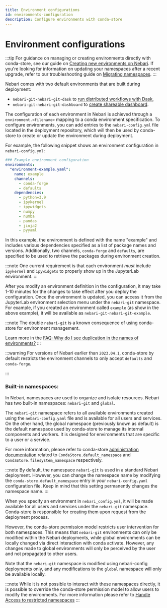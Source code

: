 ```yaml
---
title: Environment configurations
id: environments-configuration
description: Configure environments with conda-store
---
```


# Environment configurations

:::tip
For guidance on managing or creating environments directly with conda-store, see our guide on [Creating new environments on Nebari](/docs/tutorials/creating-new-environments.md).
If you're looking for information on updating your namespaces after a recent upgrade, refer to our troubleshooting guide on [Migrating namespaces](/docs/troubleshooting.mdx#Conda-store-compatibility-migration-steps).
:::

<!-- TODO: Update the time to create environments based in new conda-store updates -->

Nebari comes with two default environments that are built during deployment:

- `nebari-git-nebari-git-dask` to [run distributed workflows with Dask][using-dask],
- `nebari-git-nebari-git-dashboard` to [create shareable dashboard][create-dashboards].

The configuration of each environment in Nebari is achieved through a `environment.<filename>` mapping to a conda environment specification. To configure environments, you can add entries to the `nebari-config.yml` file located in the deployment repository, which will then be used by conda-store to create or update the environment during deployment.

For example, the following snippet shows an environment configuration in `nebari-config.yml`:

```yaml
### Example environment configuration
environments:
  "environment-example.yaml":
    name: example
    channels:
      - conda-forge
      - defaults
    dependencies:
      - python=3.9
      - ipykernel
      - ipywidgets
      - numpy
      - numba
      - pandas
      - jinja2
      - pyyaml
```

In this example, the environment is defined with the name "example" and includes various dependencies specified as a list of package names and versions. Additionally, two channels, `conda-forge` and `defaults`, are specified to be used to retrieve the packages during environment creation.

:::note
One current requirement is that each environment _must_ include `ipykernel` and `ipywidgets` to properly show up in the JupyterLab environment.
:::

After you modify an environment definition in the configuration, it may take 1-10 minutes for the changes to take effect after you deploy the configuration. Once the environment is updated, you can access it from the JupyterLab environment selection menu under the `nebari-git` namespace. For example, if you created an environment called `example` (as show in the above example), it will be available as `nebari-git-nebari-git-example`.

:::note
The double `nebari-git` is a known consequence of using conda-store for environment management.

Learn more in the [FAQ: Why do I see duplication in the names of environments?](../faq#why-is-there-duplication-in-names-of-environments)
:::

:::warning
For versions of Nebari earlier than `2023.04.1`, conda-store by default restricts the environment channels to only accept `defaults` and `conda-forge`.

<!-- If you want to use other channels, you can follow the instructions in [Managing conda environment][]. -->

:::

<!-- Internal links -->

[using-dask]: ../tutorials/using_dask
[create-dashboards]: ../tutorials/creating-cds-dashboard

### Built-in namespaces:

In Nebari, namespaces are used to organize and isolate resources. Nebari has two built-in namespaces: `nebari-git` and `global`.

The `nebari-git` namespace refers to all available environments created using the `nebari-config.yaml` file and is available for all users and services. On the other hand, the global namespace (previously known as default) is the default namespace used by conda-store to manage its internal components and workers. It is designed for environments that are specific to a user or a service.

For more information, please refer to conda-store [administration documentation](https://conda.store/en/latest/administration.html) related to `CondaStore.default_namespace` and `CondaStore.filesystem_namespace` respectively.

:::note
By default, the namespace `nebari-git` is used in a standard Nebari deployment. However, you can change the namespace name by modifying the `conda-store.default_namespace` entry in your `nebari-config.yaml` configuration file. Keep in mind that this setting permanently changes the namespace name.
:::

When you specify an environment in `nebari_config.yml`, it will be made available for all users and services under the `nebari-git` namespace. Conda-store is responsible for creating them upon request from the deployment process.

However, the conda-store permission model restricts user intervention for both namespaces. This means that `nebari-git` environments can only be modified within the Nebari deployments, while global environments can be locally changed via direct interaction with conda activate. However, any changes made to global environments will only be perceived by the user and not propagated to other users.

Note that the `nebari-git` namespace is modified using nebari-config deployments only, and any modifications to the `global` namespace will only be available locally.

:::note
While it is not possible to interact with these namespaces directly, it is possible to override the conda-store permission model to allow users to modify the environments.
For more information please refer to [Handle Access to restricted namespaces](/docs/troubleshooting.mdx#handle-access-to-restricted-namespaces)
:::
